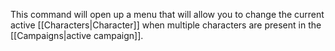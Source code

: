 This command will open up a menu that will allow you to change the current active [[Characters|Character]] when multiple characters are present in the [[Campaigns|active campaign]].